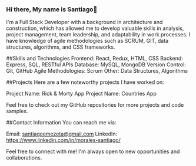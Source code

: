 ### Hi there, My name is Santiago👋

I'm a Full Stack Developer with a background in architecture and construction, which has allowed me to develop valuable skills in analysis, project management, team leadership, and adaptability in work processes. I have knowledge of agile methodologies such as SCRUM, GIT, data structures, algorithms, and CSS frameworks.

##Skills and Technologies
Frontend: React, Redux, HTML, CSS
Backend: Express, SQL, RESTful APIs
Database: MySQL, MongoDB
Version Control: Git, GitHub
Agile Methodologies: Scrum
Other: Data Structures, Algorithms

##Projects
Here are a few noteworthy projects I have worked on:

Project Name: Rick & Morty App
Project Name: Countries App

Feel free to check out my GitHub repositories for more projects and code samples.

##Contact Information
You can reach me via:

Email: santiagoemezeta@gmail.com
LinkedIn: https://www.linkedin.com/in/morales-santiago/

Feel free to connect with me! I'm always open to new opportunities and collaborations.

<!--
**Ssamza/Ssamza** is a ✨ _special_ ✨ repository because its `README.md` (this file) appears on your GitHub profile.

Here are some ideas to get you started:

- 🔭 I’m currently working on ...
- 🌱 I’m currently learning ...
- 👯 I’m looking to collaborate on ...
- 🤔 I’m looking for help with ...
- 💬 Ask me about ...
- 📫 How to reach me: ...
- 😄 Pronouns: ...
- ⚡ Fun fact: ...
-->

